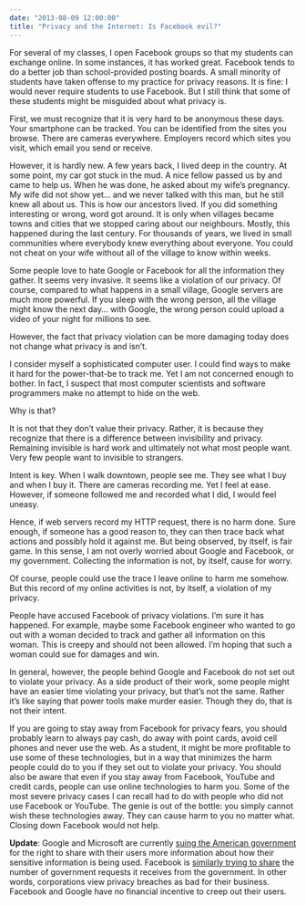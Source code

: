```yaml
---
date: "2013-08-09 12:00:00"
title: "Privacy and the Internet: Is Facebook evil?"
---
```




For several of my classes, I open Facebook groups so that my students can exchange online. In some instances, it has worked great. Facebook tends to do a better job than school-provided posting boards. A small minority of students have taken offense to my practice for privacy reasons. It is fine: I would never require students to use Facebook. But I still think that some of these students might be misguided about what privacy is.

First, we must recognize that it is very hard to be anonymous these days. Your smartphone can be tracked. You can be identified from the sites you browse. There are cameras everywhere. Employers record which sites you visit, which email you send or receive.

However, it is hardly new. A few years back, I lived deep in the country. At some point, my car got stuck in the mud. A nice fellow passed us by and came to help us. When he was done, he asked about my wife&rsquo;s pregnancy. My wife did not show yet&hellip; and we never talked with this man, but he still knew all about us. This is how our ancestors lived. If you did something interesting or wrong, word got around. It is only when villages became towns and cities that we stopped caring about our neighbours. Mostly, this happened during the last century. For thousands of years, we lived in small communities where everybody knew everything about everyone. You could not cheat on your wife without all of the village to know within weeks.

Some people love to hate Google or Facebook for all the information they gather. It seems very invasive. It seems like a violation of our privacy. Of course, compared to what happens in a small village, Google servers are much more powerful. If you sleep with the wrong person, all the village might know the next day&hellip; with Google, the wrong person could upload a video of your night for millions to see. 

However, the fact that privacy violation can be more damaging today does not change what privacy is and isn&rsquo;t.

I consider myself a sophisticated computer user. I could find ways to make it hard for the power-that-be to track me. Yet I am not concerned enough to bother. In fact, I suspect that most computer scientists and software programmers make no attempt to hide on the web.

Why is that?

It is not that they don&rsquo;t value their privacy. Rather, it is because they recognize that there is a difference between invisibility and privacy. Remaining invisible is hard work and ultimately not what most people want. Very few people want to invisible to strangers.

Intent is key. When I walk downtown, people see me. They see what I buy and when I buy it. There are cameras recording me. Yet I feel at ease. However, if someone followed me and recorded what I did, I would feel uneasy.

Hence, if web servers record my HTTP request, there is no harm done. Sure enough, if someone has a good reason to, they can then trace back what actions and possibly hold it against me. But being observed, by itself, is fair game. In this sense, I am not overly worried about Google and Facebook, or my government. Collecting the information is not, by itself, cause for worry.

Of course, people could use the trace I leave online to harm me somehow. But this record of my online activities is not, by itself, a violation of my privacy.

People have accused Facebook of privacy violations. I&rsquo;m sure it has happened. For example, maybe some Facebook engineer who wanted to go out with a woman decided to track and gather all information on this woman. This is creepy and should not been allowed. I&rsquo;m hoping that such a woman could sue for damages and win. 

In general, however, the people behind Google and Facebook do not set out to violate your privacy. As a side product of their work, some people might have an easier time violating your privacy, but that&rsquo;s not the same. Rather it&rsquo;s like saying that power tools make murder easier. Though they do, that is not their intent.

If you are going to stay away from Facebook for privacy fears, you should probably learn to always pay cash, do away with point cards, avoid cell phones and never use the web. As a student, it might be more profitable to use some of these technologies, but in a way that minimizes the harm people could do to you if they set out to violate your privacy. You should also be aware that even if you stay away from Facebook, YouTube and credit cards, people can use online technologies to harm you. Some of the most severe privacy cases I can recall had to do with people who did not use Facebook or YouTube. The genie is out of the bottle: you simply cannot wish these technologies away. They can cause harm to you no matter what. Closing down Facebook would not help. 

__Update__: Google and Microsoft are currently [suing the American government](http://blogs.microsoft.com/on-the-issues/2013/08/30/standing-together-for-greater-transparency/) for the right to share with their users more information about how their sensitive information is being used. Facebook is [similarly trying to share](http://www.theverge.com/2013/8/27/4663622/facebook-transparency-report-shows-government-requests-for-user-data) the number of government requests it receives from the government. In other words, corporations view privacy breaches as bad for their business. Facebook and Google have no financial incentive to creep out their users.

